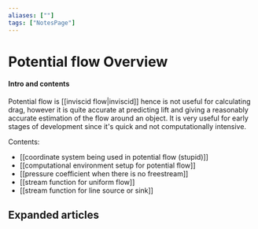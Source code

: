 ```yaml
---
aliases: [""]
tags: ["NotesPage"]
---
```


# Potential flow Overview

#### Intro and contents
Potential flow is [[inviscid flow|inviscid]] hence is not useful for calculating drag, however it is quite accurate at predicting lift and giving a reasonably accurate estimation of the flow around an object. It is very useful for early stages of development since it's quick and not computationally intensive.

Contents:
- [[coordinate system being used in potential flow (stupid)]]
- [[computational environment setup for potential flow]]
- [[pressure coefficient when there is no freestream]]
- [[stream function for uniform flow]]
- [[stream function for line source or sink]]


## Expanded articles
